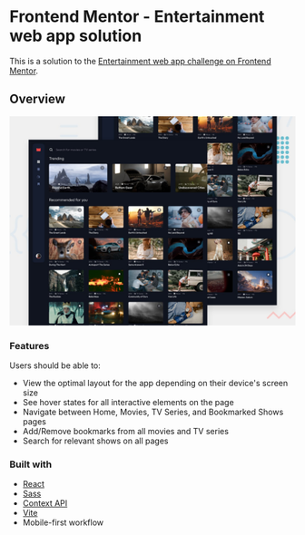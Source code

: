 # Frontend Mentor - Entertainment web app solution

This is a solution to the [Entertainment web app challenge on Frontend Mentor](https://www.frontendmentor.io/challenges/entertainment-web-app-J-UhgAW1X). 

## Overview
![Design preview for the Entertainment web app coding challenge](./preview.jpg)
### Features

Users should be able to:

- View the optimal layout for the app depending on their device's screen size
- See hover states for all interactive elements on the page
- Navigate between Home, Movies, TV Series, and Bookmarked Shows pages
- Add/Remove bookmarks from all movies and TV series
- Search for relevant shows on all pages

### Built with

- [React](https://reactjs.org/) 
- [Sass](https://sass-lang.com/)
- [Context API](https://reactjs.org/docs/context.html) 
- [Vite](https://vitejs.dev/) 
- Mobile-first workflow



